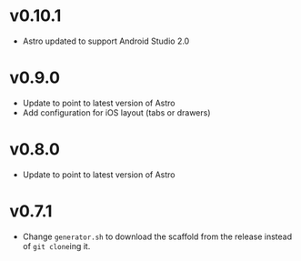 v0.10.1
=======
- Astro updated to support Android Studio 2.0

v0.9.0
=====
- Update to point to latest version of Astro
- Add configuration for iOS layout (tabs or drawers)

v0.8.0
=====
- Update to point to latest version of Astro

v0.7.1
======

- Change `generator.sh` to download the scaffold from the release instead of `git clone`ing it.
